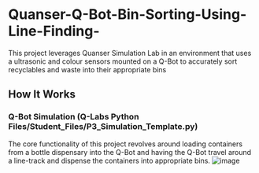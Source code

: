 # Quanser-Q-Bot-Bin-Sorting-Using-Line-Finding-
This project leverages Quanser Simulation Lab in an environment that uses a ultrasonic and colour sensors mounted on a Q-Bot to accurately sort recyclables and waste into their appropriate bins

## How It Works

### Q-Bot Simulation (Q-Labs Python Files/Student_Files/P3_Simulation_Template.py)

The core functionality of this project revolves around loading containers from a bottle dispensary into the Q-Bot and having the Q-Bot travel around a line-track and dispense the containers into appropriate bins. 
![image](https://github.com/vikramC04/Quanser-Q-Bot-Bin-Sorting-Using-Line-Finding-/assets/139662459/e78cc373-e18b-4c6e-b0fb-1da222e71d5f)
